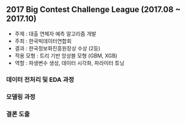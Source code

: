 ## 2017 Big Contest Challenge League (2017.08 ~ 2017.10)

- 주제 : 대출 연체자 예측 알고리즘 개발
- 주최 : 한국빅데이터연합회
- 결과 : 한국정보화진흥원장상 수상 (2등)
- 적용 모형 : 트리 기반 앙상블 모형 (GBM, XGB)
- 역할 : 파생변수 생성, 데이터 시각화, 파라미터 튜닝

### 데이터 전처리 및 EDA 과정

### 모델링 과정

### 결론 도출
